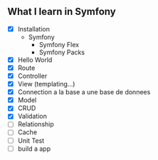 ## What I learn in Symfony

- [x] Installation
    - Symfony
        - Symfony Flex
        - Symfony Packs
- [x] Hello World
- [x] Route
- [x] Controller
- [x] View (templating...)
- [x] Connection a la base a une base de donnees
- [x] Model
- [x] CRUD
- [x] Validation
- [ ] Relationship
- [ ] Cache
- [ ] Unit Test
- [ ] build a app
